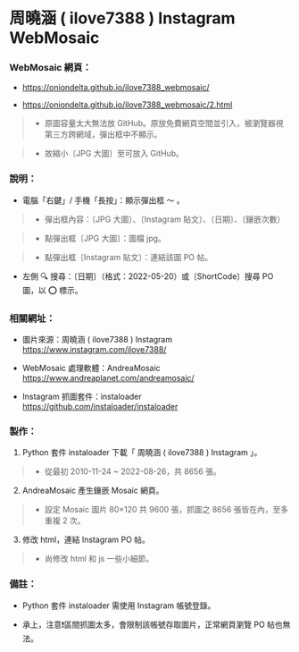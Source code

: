 # 周曉涵 ( ilove7388 ) Instagram WebMosaic

### WebMosaic 網頁：
- https://oniondelta.github.io/ilove7388_webmosaic/

- https://oniondelta.github.io/ilove7388_webmosaic/2.html

> * 原圖容量太大無法放 GitHub。原放免費網頁空間並引入，被瀏覽器視第三方跨網域，彈出框中不顯示。

> * 故縮小〔JPG 大圖〕至可放入 GitHub。

### 說明：

- 電腦「右鍵」/ 手機「長按」：顯示彈出框 ～ 。

> * 彈出框內容：〔JPG 大圖〕、〔Instagram 貼文〕、〔日期〕、〔鑲嵌次數〕

> * 點彈出框〔JPG 大圖〕：圖檔 jpg。

> * 點彈出框〔Instagram 貼文〕：連結該圖 PO 帖。

- 左側 🔍 搜尋：〔日期〕（格式：2022-05-20）或〔ShortCode〕搜尋 PO 圖，以 ⭕️ 標示。

### 相關網址：

- 圖片來源：周曉涵 ( ilove7388 ) Instagram https://www.instagram.com/ilove7388/

- WebMosaic 處理軟體：AndreaMosaic https://www.andreaplanet.com/andreamosaic/

- Instagram 抓圖套件：instaloader https://github.com/instaloader/instaloader

### 製作：

1. Python 套件 instaloader 下載「 周曉涵 ( ilove7388 ) Instagram 」。

> * 從最初 2010-11-24 ~ 2022-08-26，共 8656 張。

2. AndreaMosaic 產生鑲嵌 Mosaic 網頁。

> * 設定 Mosaic 圖片 80×120 共 9600 張，抓圖之 8656 張皆在內，至多重複 2 次。

3. 修改 html，連結 Instagram PO 帖。

> * 尚修改 html 和 js 一些小細節。

### 備註：

- Python 套件 instaloader 需使用 Instagram 帳號登錄。

- 承上，注意❗️區間抓圖太多，會限制該帳號存取圖片，正常網頁瀏覽 PO 帖也無法。
